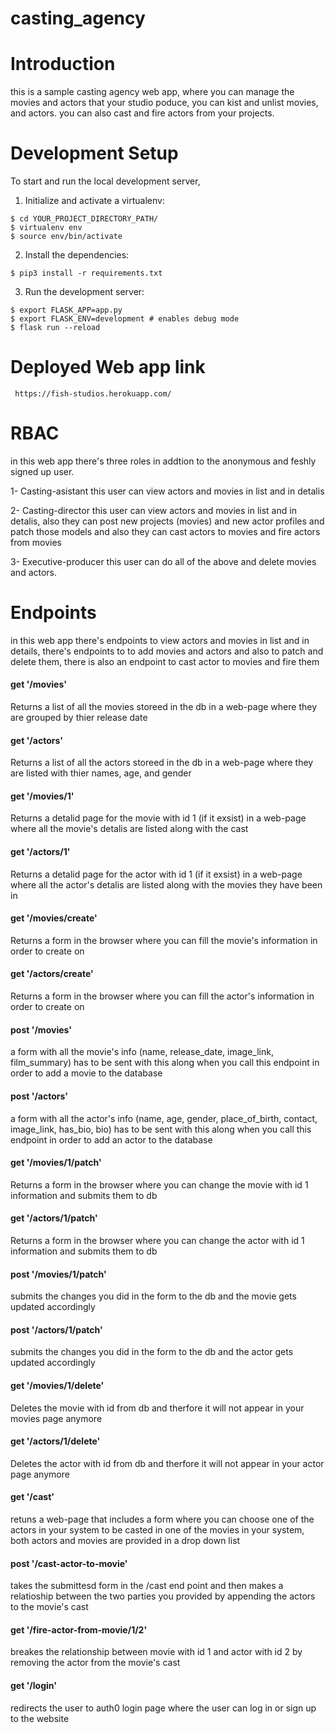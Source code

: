 # casting_agency

# Introduction

this is a sample casting agency web app, where you can manage the movies and actors that your studio poduce, you can kist and unlist movies, and actors. you can also cast and fire actors from your projects.

# Development Setup

To start and run the local development server,

1. Initialize and activate a virtualenv:
  ```
  $ cd YOUR_PROJECT_DIRECTORY_PATH/
  $ virtualenv env
  $ source env/bin/activate
  ```

2. Install the dependencies:
  ```
  $ pip3 install -r requirements.txt
  ```

3. Run the development server:
  ```
  $ export FLASK_APP=app.py
  $ export FLASK_ENV=development # enables debug mode
  $ flask run --reload
  ```
  # Deployed Web app link
     https://fish-studios.herokuapp.com/
     
  # RBAC 
  
  in this web app there's three roles in addtion to the anonymous and feshly signed up user.
  
  1- Casting-asistant
    this user can view actors and movies in list and in detalis 
  
  2- Casting-director
    this user can view actors and movies in list and in detalis, also they can post new projects (movies) and new actor profiles and patch those models and also they can cast actors to movies and fire actors from movies
  
  3- Executive-producer
    this user can do all of the above and delete movies and actors.
    
 # Endpoints
    
   in this web app there's endpoints to view actors and movies in list and in details, 
   there's endpoints to to add movies and actors and also to patch and delete them, there is also an endpoint to cast actor to movies and fire them 
    
 #### get '/movies'
  Returns a list of all the movies storeed in the db in a web-page where they are grouped by thier release date
  
 #### get '/actors'
  Returns a list of all the actors storeed in the db in a web-page where they are listed with thier names, age, and gender
  
 #### get '/movies/1'
  Returns a detalid page for the movie with id 1 (if it exsist) in a web-page where all the movie's detalis are listed along with the cast
  
 #### get '/actors/1'
  Returns a detalid page for the actor with id 1 (if it exsist) in a web-page where all the actor's detalis are listed along with the movies they have been in

 #### get '/movies/create'
  Returns a form in the browser where you can fill the movie's information in order to create on
  
 #### get '/actors/create'
  Returns a form in the browser where you can fill the actor's information in order to create on
  
 #### post '/movies'
  a form with all the movie's info (name, release_date, image_link, film_summary) has to be sent with this along when you call this endpoint in order to add a movie to the database 
  
 #### post '/actors'
  a form with all the actor's info (name, age, gender, place_of_birth, contact, image_link, has_bio, bio) has to be sent with this along when you call this endpoint in order to add an actor to the database 
  
#### get '/movies/1/patch'
  Returns a form in the browser where you can change the movie with id 1 information and submits them to db
  
#### get '/actors/1/patch'
   Returns a form in the browser where you can change the actor with id 1 information and submits them to db
   
#### post '/movies/1/patch'
  submits the changes you did in the form to the db and the movie gets updated accordingly 
  
#### post '/actors/1/patch'
   submits the changes you did in the form to the db and the actor gets updated accordingly
   
#### get '/movies/1/delete'
  Deletes the movie with id from db and therfore it will not appear in your movies page anymore
  
#### get '/actors/1/delete'
   Deletes the actor with id from db and therfore it will not appear in your actor page anymore
   
#### get '/cast'
   retuns a web-page that includes a form where you can choose one of the actors in your system to be casted in one of the movies in your system, both actors and      movies are provided in a drop down list
   
#### post '/cast-actor-to-movie'
   takes the submittesd form in the /cast end point and then makes a relatioship between the two parties you provided by appending the actors to the movie's cast 
   
#### get '/fire-actor-from-movie/1/2'
   breakes the relationship between movie with id 1 and actor with id 2 by removing the actor from the movie's cast
   
#### get '/login'
   redirects the user to auth0 login page where the user can log in or sign up to the website
   
